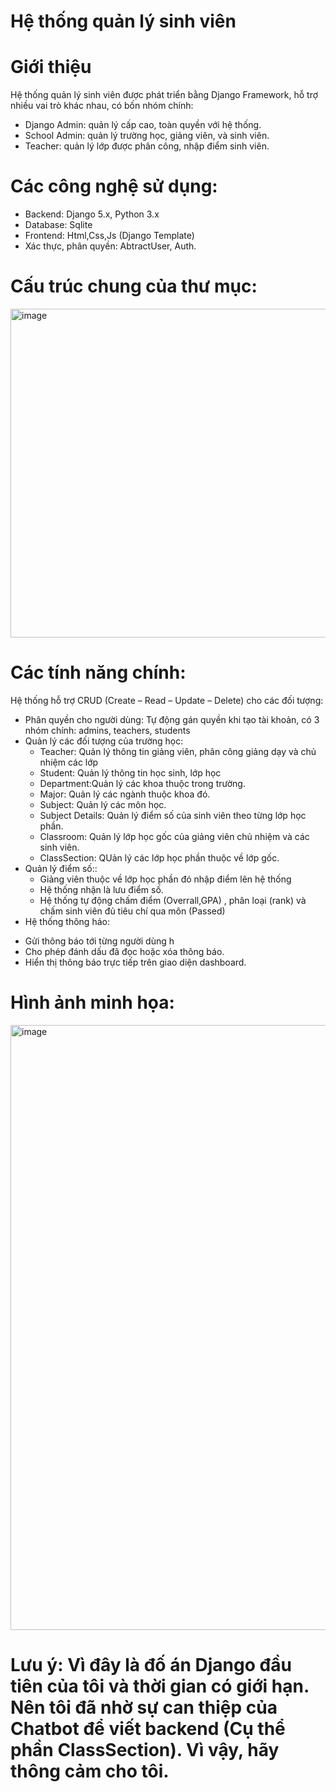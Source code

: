 # Hệ thống quản lý sinh viên
# Giới thiệu
Hệ thống quản lý sinh viên được phát triển bằng Django Framework, hỗ trợ nhiều vai trò khác nhau, có bốn nhóm chính:
- Django Admin: quản lý cấp cao, toàn quyền với hệ thống.
- School Admin: quản lý trường học, giảng viên, và sinh viên.
- Teacher: quản lý lớp được phân công, nhập điểm sinh viên.

# Các công nghệ sử dụng:
- Backend: Django 5.x, Python 3.x
- Database: Sqlite
- Frontend: Html,Css,Js (Django Template)
- Xác thực, phân quyền: AbtractUser, Auth.

# Cấu trúc chung của thư mục:
<img width="560" height="526" alt="image" src="https://github.com/user-attachments/assets/9c37fc4c-f5a1-4ece-a74b-fafa5db42f45" />

# Các tính năng chính: 
Hệ thống hỗ trợ CRUD (Create – Read – Update – Delete) cho các đối tượng:
- Phân quyền cho người dùng: Tự động gán quyền khi tạo tài khoản, có 3 nhóm chính: admins, teachers, students
- Quản lý các đối tượng của trường học:
  + Teacher: Quản lý thông tin giảng viên, phân công giảng dạy và chủ nhiệm các lớp
  + Student: Quản lý thông tin học sinh, lớp học
  + Department:Quản lý các khoa thuộc trong trường.
  + Major: Quản lý các ngành thuộc khoa đó.
  + Subject: Quản lý các môn học.
  + Subject Details: Quản lý điểm số của sinh viên theo từng lớp học phần.
  + Classroom: Quản lý lớp học gốc của giảng viên chủ nhiệm và các sinh viên.
  + ClassSection: QUản lý các lớp học phần thuộc về lớp gốc.
- Quản lý điểm số::
  + Giảng viên thuộc về lớp học phần đó nhập điểm lên hệ thống
  + Hệ thống nhận là lưu điểm số.
  + Hệ thống tự động chấm điểm (Overrall,GPA) , phân loại (rank) và chấm sinh viên đủ tiêu chí qua môn (Passed)
-  Hệ thống thông háo:
  + Gửi thông báo tới từng người dùng h
  +  Cho phép đánh dấu đã đọc hoặc xóa thông báo.
  + Hiển thị thông báo trực tiếp trên giao diện dashboard.

# Hình ảnh minh họa:
<img width="1916" height="968" alt="image" src="https://github.com/user-attachments/assets/2b68085f-6866-4d10-b296-5b895b3c74c6" />

# Lưu ý: Vì đây là đố án Django đầu tiên của tôi và thời gian có giới hạn. Nên tôi đã nhờ sự can thiệp của Chatbot để viết backend (Cụ thể phần ClassSection). Vì vậy, hãy thông cảm cho tôi.
